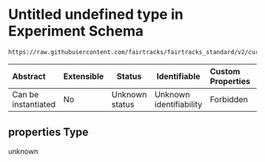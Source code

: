 # Untitled undefined type in Experiment Schema

```txt
https://raw.githubusercontent.com/fairtracks/fairtracks_standard/v2/current/json/schema/fairtracks_experiment.schema.json#/allOf/4/if/properties
```




| Abstract            | Extensible | Status         | Identifiable            | Custom Properties | Additional Properties | Access Restrictions | Defined In                                                                                                     |
| :------------------ | ---------- | -------------- | ----------------------- | :---------------- | --------------------- | ------------------- | -------------------------------------------------------------------------------------------------------------- |
| Can be instantiated | No         | Unknown status | Unknown identifiability | Forbidden         | Allowed               | none                | [fairtracks_experiment.schema.json\*](../json/schema/fairtracks_experiment.schema.json "open original schema") |

## properties Type

unknown
